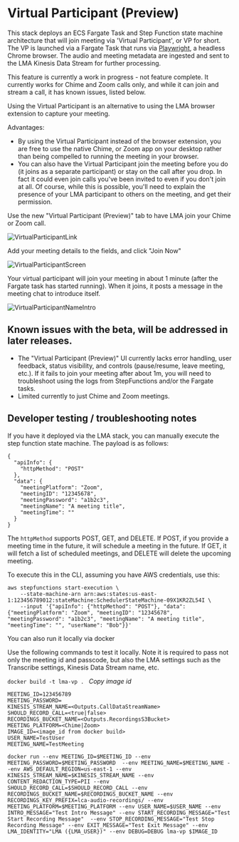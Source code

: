 # Virtual Participant (Preview)

This stack deploys an ECS Fargate Task and Step Function state machine architecture that will join meeting via 'Virtual Participant', or VP for short. The VP is launched via a Fargate Task that runs via [Playwright](https://playwright.dev/python/), a headless Chrome browser. The audio and meeting metadata are ingested and sent to the LMA Kinesis Data Stream for further processing.

This feature is currently a work in progress - not feature complete. It currently works for Chime and Zoom calls only, and while it can join and stream a call, it has known issues, listed below.

Using the Virtual Participant is an alternative to using the LMA browser extension to capture your meeting.

Advantages:

- By using the Virtual Participant instead of the browser extension, you are free to use the native Chime, or Zoom app on your desktop rather than being compelled to running the meeting in your browser.
- You can also have the Virtual Participant join the meeting before you do (it joins as a separate participant) or stay on the call after you drop. In fact it could even join calls you've been invited to even if you don't join at all. Of course, while this is possible, you'll need to explain the presence of your LMA participant to others on the meeting, and get their permission.

Use the new "Virtual Participant (Preview)" tab to have LMA join your Chime or Zoom call.

![VirtualParticipantLink](./images/virtual-participant-link.png)

Add your meeting details to the fields, and click "Join Now"

![VirtualParticipantScreen](./images/virtual-participant-screen.png)

Your virtual participant will join your meeting in about 1 minute (after the Fargate task has started running). When it joins, it posts a message in the meeting chat to introduce itself.

![VirtualParticipantNameIntro](./images/virtual-participant-name-intro.png)

## Known issues with the beta, will be addressed in later releases.

- The "Virtual Participant (Preview)" UI currently lacks error handling, user feedback, status visibility, and controls (pause/resume, leave meeting, etc.). If it fails to join your meeting after about 1m, you will need to troubleshoot using the logs from StepFunctions and/or the Fargate tasks.
- Limited currently to just Chime and Zoom meetings.

## Developer testing / troubleshooting notes

If you have it deployed via the LMA stack, you can manually execute the step function state machine. The payload is as follows:

```
{
  "apiInfo": {
    "httpMethod": "POST"
  },
  "data": {
    "meetingPlatform": "Zoom",
    "meetingID": "12345678",
    "meetingPassword": "a1b2c3",
    "meetingName": "A meeting title",
    "meetingTime": ""
  }
}
```

The `httpMethod` supports POST, GET, and DELETE. If POST, if you provide a meeting time in the future, it will schedule a meeting in the future. If GET, it will fetch a list of scheduled meetings, and DELETE will delete the upcoming meeting.

To execute this in the CLI, assuming you have AWS credentials, use this:

```
aws stepfunctions start-execution \
    --state-machine-arn arn:aws:states:us-east-1:123456789012:stateMachine:SchedulerStateMachine-09X1KR2ZL54I \
    --input '{"apiInfo": {"httpMethod": "POST"}, "data": {"meetingPlatform": "Zoom", "meetingID": "12345678", "meetingPassword": "a1b2c3", "meetingName": "A meeting title", "meetingTime": "", "userName": "Bob"}}'
```

You can also run it locally via docker

Use the following commands to test it locally. Note it is required to pass not only the meeting id and passcode, but also the LMA settings such as the Transcribe settings, Kinesis Data Stream name, etc.

`docker build -t lma-vp . `
_Copy image id_

```
MEETING_ID=123456789
MEETING_PASSWORD=
KINESIS_STREAM_NAME=<Outputs.CallDataStreamName>
SHOULD_RECORD_CALL=<true|false>
RECORDINGS_BUCKET_NAME=<Outputs.RecordingsS3Bucket>
MEETING_PLATFORM=<Chime|Zoom>
IMAGE_ID=<image_id from docker build>
USER_NAME=TestUser
MEETING_NAME=TestMeeting

docker run --env MEETING_ID=$MEETING_ID --env MEETING_PASSWORD=$MEETING_PASSWORD  --env MEETING_NAME=$MEETING_NAME --env AWS_DEFAULT_REGION=us-east-1 --env KINESIS_STREAM_NAME=$KINESIS_STREAM_NAME --env CONTENT_REDACTION_TYPE=PII --env SHOULD_RECORD_CALL=$SHOULD_RECORD_CALL --env RECORDINGS_BUCKET_NAME=$RECORDINGS_BUCKET_NAME --env RECORDINGS_KEY_PREFIX=lca-audio-recordings/ --env MEETING_PLATFORM=$MEETING_PLATFORM --env USER_NAME=$USER_NAME --env INTRO_MESSAGE="Test Intro Message" --env START_RECORDING_MESSAGE="Test Start Recording Message"  --env STOP_RECORDING_MESSAGE="Test Stop Recording Message" --env EXIT_MESSAGE="Test Exit Message" --env LMA_IDENTITY="LMA ({LMA_USER})" --env DEBUG=DEBUG lma-vp $IMAGE_ID
```
